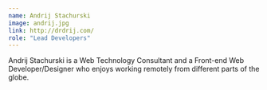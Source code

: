```yaml
---
name: Andrij Stachurski
image: andrij.jpg
link: http://drdrij.com/
role: "Lead Developers"
---
```

Andrij Stachurski is a Web Technology Consultant and a Front-end Web Developer/Designer who enjoys working remotely from different parts of the globe.